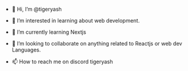 - 👋 Hi, I’m @tigeryash
- 👀 I’m interested in learning about web 
development.
- 🌱 I’m currently learning Nextjs 
- 💞️ I’m looking to collaborate on anything 
related to Reactjs or web dev
Languages.

- 📫 How to reach me on discord tigeryash

<!---
tigeryash/tigeryash is a ✨ special ✨ repository because its `README.md` (this file) appears on your GitHub profile.
You can click the Preview link to take a look at your changes.
--->
